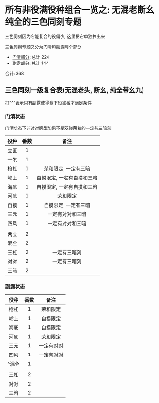 # 所有非役满役种组合一览之: 无混老断幺纯全的三色同刻专题

三色同刻因为它能复合的役偏少, 这里把它单独拎出来

三色同刻专题又分为门清和副露两个部分

- [门清部分](门清.md): 总计 224
- [副露部分](副露.md): 总计 144

合计: 368

## 三色同刻一级复合表(无混老头, 断幺, 纯全带幺九)

打"^"表示只有副露使得食下役减番才满足条件

### 门清状态

门清状态下非对对牌型如果不是双碰荣和的一定有三暗刻

| 役种 | 番数 |       备注       |
|:--:|:--:|:--------------:|
| 立直 | 1  |                |
| 一发 | 1  |                |
| 枪杠 | 1  |  荣和限定, 一定有三暗   |
| 岭上 | 1  | 自摸限定, 一定有自摸和三暗 |
| 海底 | 1  | 自摸限定, 一定有自摸和三暗 |
| 河底 | 1  |      荣和限定      |
| 自摸 | 1  |  自摸限定, 一定有三暗   |
| 三元 | 1  |    一定有对对和三暗    |
| 四风 | 1  |    一定有对对和三暗    |
|    |    |
| 两立 | 2  |
| 混全 | 2  |
| 三杠 | 2  |     一定有三暗刻     |
| 对对 | 2  |     一定有三暗刻     |
| 三暗 | 2  |

### 副露状态

| 役种  | 番数 |  备注   |
|:---:|:--:|:-----:|
| 枪杠  | 1  | 荣和限定  |
| 岭上  | 1  | 自摸限定  |
| 海底  | 1  | 自摸限定  |
| 河底  | 1  | 荣和限定  |
| 三元  | 1  | 一定有对对 |
| 四风  | 1  | 一定有对对 |
| ^混全 | 1  |
|     |    |
| 三杠  | 2  |
| 对对  | 2  |
| 三暗  | 2  |
